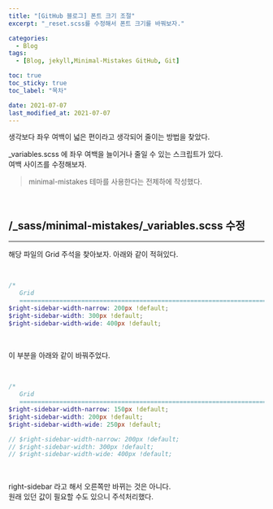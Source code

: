 ```yaml
---
title: "[GitHub 블로그] 폰트 크기 조절"
excerpt: "_reset.scss를 수정해서 폰트 크기를 바꿔보자."

categories:
  - Blog
tags:
  - [Blog, jekyll,Minimal-Mistakes GitHub, Git]

toc: true
toc_sticky: true
toc_label: "목차"

date: 2021-07-07
last_modified_at: 2021-07-07
---
```


생각보다 좌우 여백이 넓은 편이라고 생각되어 줄이는 방법을 찾았다.   

_variables.scss 에 좌우 여백을 늘이거나 줄일 수 있는 스크립트가 있다.   
여백 사이즈를 수정해보자.

> minimal-mistakes 테마를 사용한다는 전제하에 작성했다.

<br/>

## /_sass/minimal-mistakes/_variables.scss 수정

___

해당 파일의 Grid 주석을 찾아보자. 아래와 같이 적혀있다.

<br/>

```scss
/*
   Grid
   ========================================================================== */
$right-sidebar-width-narrow: 200px !default;
$right-sidebar-width: 300px !default;
$right-sidebar-width-wide: 400px !default;
```

<br/>

이 부분을 아래와 같이 바꿔주었다.

<br/>

```scss
/*
   Grid
   ========================================================================== */
$right-sidebar-width-narrow: 150px !default;
$right-sidebar-width: 200px !default;
$right-sidebar-width-wide: 250px !default;

// $right-sidebar-width-narrow: 200px !default;
// $right-sidebar-width: 300px !default;
// $right-sidebar-width-wide: 400px !default;
```

<br/>

right-sidebar 라고 해서 오른쪽만 바뀌는 것은 아니다.   
원래 있던 값이 필요할 수도 있으니 주석처리했다.